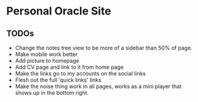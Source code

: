# Personal Oracle Site


## TODOs
- Change the notes tree view to be more of a sidebar than 50% of page.
- Make mobile work better
- Add picture to homepage
- Add CV page and link to it from home page
- Make the links go to my accounts on the social links
- Flesh out the full 'quick links' links
- Make the noise thing work in all pages, works as a mini player that shows up in the bottom right.